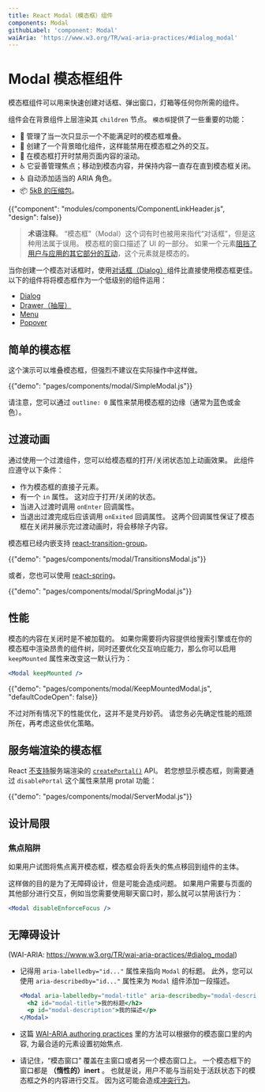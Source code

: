 ```yaml
---
title: React Modal（模态框）组件
components: Modal
githubLabel: 'component: Modal'
waiAria: 'https://www.w3.org/TR/wai-aria-practices/#dialog_modal'
---
```


# Modal 模态框组件

<p class="description">模态框组件可以用来快速创建对话框、弹出窗口，灯箱等任何你所需的组件。</p>

组件会在背景组件上层渲染其 `children` 节点。 `模态框`提供了一些重要的功能：

- 💄 管理了当一次只显示一个不能满足时的模态框堆叠。
- 🔐 创建了一个背景暗化组件，这样能禁用在模态框之外的交互。
- 🔐 在模态框打开时禁用页面内容的滚动。
- ♿️ 它妥善管理焦点；移动到模态内容，并保持内容一直存在直到模态框关闭。
- ♿️ 自动添加适当的 ARIA 角色。
- 📦 [5kB 的压缩包](/size-snapshot)。

{{"component": "modules/components/ComponentLinkHeader.js", "design": false}}

> **术语注释**。 “模态框”（Modal）这个词有时也被用来指代“对话框”，但是这种用法属于误用。 模态框的窗口描述了 UI 的一部分。 如果一个元素[阻挡了用户与应用的其它部分的互动](https://en.wikipedia.org/wiki/Modal_window)，这个元素就是模态的。

当你创建一个模态对话框时，使用[对话框（Dialog）](/components/dialogs/)组件比直接使用模态框更佳。 以下的组件将将模态框作为一个低级别的组件运用：

- [Dialog](/components/dialogs/)
- [Drawer（抽屉）](/components/drawers/)
- [Menu](/components/menus/)
- [Popover](/components/popover/)

## 简单的模态框

这个演示可以堆叠模态框，但强烈不建议在实际操作中这样做。

{{"demo": "pages/components/modal/SimpleModal.js"}}

请注意，您可以通过 `outline: 0` 属性来禁用模态框的边缘（通常为蓝色或金色）。

## 过渡动画

通过使用一个过渡组件，您可以给模态框的打开/关闭状态加上动画效果。 此组件应遵守以下条件：

- 作为模态框的直接子元素。
- 有一个 `in` 属性。 这对应于打开/关闭的状态。
- 当进入过渡时调用 `onEnter` 回调属性。
- 当退出过渡完成后应该调用 `onExited` 回调属性。 这两个回调属性保证了模态框在关闭并展示完过渡动画时，将会移除子内容。

模态框已经内嵌支持  [react-transition-group](https://github.com/reactjs/react-transition-group)。

{{"demo": "pages/components/modal/TransitionsModal.js"}}

或者，您也可以使用 [react-spring](https://github.com/react-spring/react-spring)。

{{"demo": "pages/components/modal/SpringModal.js"}}

## 性能

模态的内容在关闭时是不被加载的。 如果你需要将内容提供给搜索引擎或在你的模态框中渲染昂贵的组件树，同时还要优化交互响应能力，那么你可以启用 `keepMounted` 属性来改变这一默认行为：

```jsx
<Modal keepMounted />
```

{{"demo": "pages/components/modal/KeepMountedModal.js", "defaultCodeOpen": false}}

不过对所有情况下的性能优化，这并不是灵丹妙药。 请您务必先确定性能的瓶颈所在，再考虑这些优化策略。

## 服务端渲染的模态框

React [不支持](https://github.com/facebook/react/issues/13097)服务端渲染的 [`createPortal()`](https://reactjs.org/docs/portals.html) API。 若您想显示模态框，则需要通过 `disablePortal`  这个属性来禁用 protal 功能：

{{"demo": "pages/components/modal/ServerModal.js"}}

## 设计局限

### 焦点陷阱

如果用户试图将焦点离开模态框，模态框会将丢失的焦点移回到组件的主体。

这样做的目的是为了无障碍设计，但是可能会造成问题。 如果用户需要与页面的其他部分进行交互，例如当您需要使用聊天窗口时，那么就可以禁用该行为：

```jsx
<Modal disableEnforceFocus />
```

## 无障碍设计

(WAI-ARIA: https://www.w3.org/TR/wai-aria-practices/#dialog_modal)

- 记得用 `aria-labelledby="id..."` 属性来指向 `Modal` 的标题。 此外，您可以使用 `aria-describedby="id..."` 属性来为 `Modal` 组件添加一段描述。

  ```jsx
  <Modal aria-labelledby="modal-title" aria-describedby="modal-description">
    <h2 id="modal-title">我的标题</h2>
    <p id="modal-description">我的描述</p>
  </Modal>
  ```

- 这篇 [WAI-ARIA authoring practices](https://www.w3.org/TR/wai-aria-practices/examples/dialog-modal/dialog.html) 里的方法可以根据你的模态窗口里的内容, 为最合适的元素设置初始焦点.
- 请记住，“模态窗口” 覆盖在主窗口或者另一个模态窗口上。 一个模态框下的窗口都是 **（惰性的）inert** 。 也就是说，用户不能与当前处于活跃状态下的模态框之外的内容进行交互。 因为这可能会造成[冲突行为](#focus-trap)。
